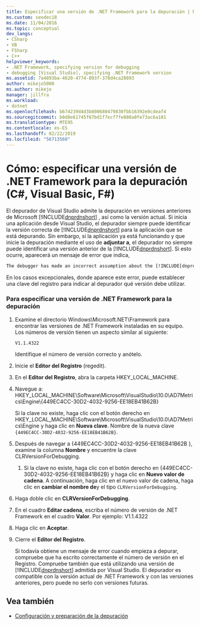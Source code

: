 ```yaml
---
title: Especificar una versión de .NET Framework para la depuración | Microsoft Docs
ms.custom: seodec18
ms.date: 11/04/2016
ms.topic: conceptual
dev_langs:
- CSharp
- VB
- FSharp
- C++
helpviewer_keywords:
- .NET Framework, specifying version for debugging
- debugging [Visual Studio], specifying .NET Framework version
ms.assetid: 7a4893ba-4620-4774-893f-378d4ca28893
author: mikejo5000
ms.author: mikejo
manager: jillfra
ms.workload:
- dotnet
ms.openlocfilehash: b674239d4d3b800680479830fbb16392e0cdeaf4
ms.sourcegitcommit: b0d8e61745f67bd1f7ecf7fe080a0fe73ac6a181
ms.translationtype: MTE95
ms.contentlocale: es-ES
ms.lasthandoff: 02/22/2019
ms.locfileid: "56713560"
---
```

# <a name="how-to-specify-a-net-framework-version-for-debugging-c-visual-basic-f"></a>Cómo: especificar una versión de .NET Framework para la depuración (C#, Visual Basic, F#)

El depurador de Visual Studio admite la depuración en versiones anteriores de Microsoft [!INCLUDE[dnprdnshort](../code-quality/includes/dnprdnshort_md.md)] , así como la versión actual. Si inicia una aplicación desde Visual Studio, el depurador siempre puede identificar la versión correcta de [!INCLUDE[dnprdnshort](../code-quality/includes/dnprdnshort_md.md)] para la aplicación que se está depurando. Sin embargo, si la aplicación ya está funcionando y que inicie la depuración mediante el uso de **adjuntar a**, el depurador no siempre puede identificar una versión anterior de la [!INCLUDE[dnprdnshort](../code-quality/includes/dnprdnshort_md.md)]. Si esto ocurre, aparecerá un mensaje de error que indica,

``` cmd
The debugger has made an incorrect assumption about the [!INCLUDE[dnprdnshort](../code-quality/includes/dnprdnshort_md.md)] version your application is going to use.
```

En los casos excepcionales, donde aparece este error, puede establecer una clave del registro para indicar al depurador qué versión debe utilizar.

### <a name="to-specify-a-net-framework-version-for-debugging"></a>Para especificar una versión de .NET Framework para la depuración

1. Examine el directorio Windows\Microsoft.NET\Framework para encontrar las versiones de .NET Framework instaladas en su equipo. Los números de versión tienen un aspecto similar al siguiente:

    `V1.1.4322`

    Identifique el número de versión correcto y anótelo.

2. Inicie el **Editor del Registro** (regedit).

3. En el **Editor del Registro**, abra la carpeta HKEY_LOCAL_MACHINE.

4. Navegue a: HKEY_LOCAL_MACHINE\Software\Microsoft\VisualStudio\10.0\AD7Metrics\Engine\\{449EC4CC-30D2-4032-9256-EE18EB41B62B}

    Si la clave no existe, haga clic con el botón derecho en HKEY_LOCAL_MACHINE\Software\Microsoft\VisualStudio\10.0\AD7Metrics\Engine y haga clic en **Nueva clave**. Nombre de la nueva clave `{449EC4CC-30D2-4032-9256-EE18EB41B62B}`.

5. Después de navegar a {449EC4CC-30D2-4032-9256-EE18EB41B62B }, examine la columna **Nombre** y encuentre la clave CLRVersionForDebugging.

   1.  Si la clave no existe, haga clic con el botón derecho en {449EC4CC-30D2-4032-9256-EE18EB41B62B} y haga clic en **Nuevo valor de cadena**. A continuación, haga clic en el nuevo valor de cadena, haga clic en **cambiar el nombre de**y el tipo `CLRVersionForDebugging`.

6. Haga doble clic en **CLRVersionForDebugging**.

7. En el cuadro **Editar cadena**, escriba el número de versión de .NET Framework en el cuadro **Valor**. Por ejemplo: V1.1.4322

8. Haga clic en **Aceptar**.

9. Cierre el **Editor del Registro**.

     Si todavía obtiene un mensaje de error cuando empieza a depurar, compruebe que ha escrito correctamente el número de versión en el Registro. Compruebe también que está utilizando una versión de [!INCLUDE[dnprdnshort](../code-quality/includes/dnprdnshort_md.md)] admitida por Visual Studio. El depurador es compatible con la versión actual de .NET Framework y con las versiones anteriores, pero puede no serlo con versiones futuras.

## <a name="see-also"></a>Vea también
- [Configuración y preparación de la depuración](../debugger/debugger-settings-and-preparation.md)